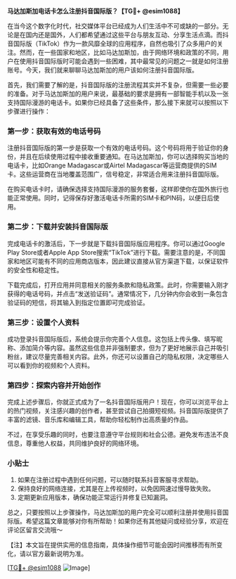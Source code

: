 **马达加斯加电话卡怎么注册抖音国际版？【TG💪+ @esim1088】**

在当今这个数字化时代，社交媒体平台已经成为人们生活中不可或缺的一部分。无论是在国内还是国外，人们都希望通过这些平台与朋友互动、分享生活点滴。而抖音国际版（TikTok）作为一款风靡全球的应用程序，自然也吸引了众多用户的关注。然而，在一些国家和地区，比如马达加斯加，由于网络环境和政策的不同，用户在使用抖音国际版时可能会遇到一些困难，其中最常见的问题之一就是如何注册账号。今天，我们就来聊聊马达加斯加的用户该如何注册抖音国际版。

首先，我们需要了解的是，抖音国际版的注册流程其实并不复杂，但需要一些必要的准备。对于马达加斯加的用户来说，最基础的要求是拥有一部智能手机以及一张支持国际漫游的电话卡。如果你已经具备了这些条件，那么接下来就可以按照以下步骤进行操作：

### 第一步：获取有效的电话号码

注册抖音国际版的第一步是获取一个有效的电话号码。这个号码将用于验证你的身份，并且在后续使用过程中接收重要通知。在马达加斯加，你可以选择购买当地的电话卡，比如Orange Madagascar或Airtel Madagascar等运营商提供的SIM卡。这些运营商在当地覆盖范围广，信号稳定，非常适合用来注册抖音国际版。

在购买电话卡时，请确保选择支持国际漫游的服务套餐，这样即使你在国外旅行也能正常使用。同时，记得保存好激活电话卡所需的SIM卡和PIN码，以便日后使用。

### 第二步：下载并安装抖音国际版

完成电话卡的激活后，下一步就是下载抖音国际版应用程序。你可以通过Google Play Store或者Apple App Store搜索“TikTok”进行下载。需要注意的是，不同国家和地区可能有不同的应用商店版本，因此建议直接从官方渠道下载，以保证软件的安全性和稳定性。

下载完成后，打开应用并同意相关的服务条款和隐私政策。此时，你需要输入刚才获得的电话号码，并点击“发送验证码”。通常情况下，几分钟内你会收到一条包含验证码的短信，将其输入到指定位置即可完成验证。

### 第三步：设置个人资料

成功登录抖音国际版后，系统会提示你完善个人信息。这包括上传头像、填写昵称、添加简介等内容。虽然这些信息并非强制要求，但为了更好地展示自己并吸引粉丝，建议尽量完善相关内容。此外，你还可以设置自己的隐私权限，决定哪些人可以看到你的视频和个人资料。

### 第四步：探索内容并开始创作

完成上述步骤后，你就正式成为了一名抖音国际版用户！现在，你可以浏览平台上的热门视频，关注感兴趣的创作者，甚至尝试自己拍摄短视频。抖音国际版提供了丰富的滤镜、音乐库和编辑工具，帮助你轻松制作出高质量的作品。

不过，在享受乐趣的同时，也要注意遵守平台规则和社会公德。避免发布违法不良信息，尊重他人权益，共同维护良好的网络环境。

### 小贴士

1. 如果在注册过程中遇到任何问题，可以随时联系抖音客服寻求帮助。
2. 保持良好的网络连接，尤其是在上传视频时，以免因网速过慢导致失败。
3. 定期更新应用版本，确保功能正常运行并修复已知漏洞。

总之，只要按照以上步骤操作，马达加斯加的用户完全可以顺利注册并使用抖音国际版。希望这篇文章能够对你有所帮助！如果你还有其他疑问或经验分享，欢迎在评论区留言交流哦～

【注】本文旨在提供实用的信息指南，具体操作细节可能会因时间推移而有所变化，请以官方最新说明为准。

[[TG💪+ @esim1088](https://t.me/s/esim1088) ![Image](https://i.postimg.cc/4NQfJmqS/Snipaste-2025-05-13-00-14-12.png)]